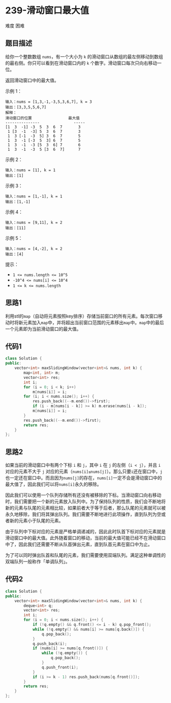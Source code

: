 # 239-滑动窗口最大值

难度 困难



## 题目描述

给你一个整数数组 `nums`，有一个大小为 `k` 的滑动窗口从数组的最左侧移动到数组的最右侧。你只可以看到在滑动窗口内的 `k` 个数字。滑动窗口每次只向右移动一位。

返回滑动窗口中的最大值。

示例 1：
```
输入：nums = [1,3,-1,-3,5,3,6,7], k = 3
输出：[3,3,5,5,6,7]
解释：
滑动窗口的位置                最大值
---------------               -----
[1  3  -1] -3  5  3  6  7       3
 1 [3  -1  -3] 5  3  6  7       3
 1  3 [-1  -3  5] 3  6  7       5
 1  3  -1 [-3  5  3] 6  7       5
 1  3  -1  -3 [5  3  6] 7       6
 1  3  -1  -3  5 [3  6  7]      7
```
示例 2：
```
输入：nums = [1], k = 1
输出：[1]
```
示例 3：
```
输入：nums = [1,-1], k = 1
输出：[1,-1]
```
示例 4：
```
输入：nums = [9,11], k = 2
输出：[11]
```
示例 5：
```
输入：nums = [4,-2], k = 2
输出：[4]
```

提示：

- `1 <= nums.length <= 10^5`
- `-10^4 <= nums[i] <= 10^4`
- `1 <= k <= nums.length`



## 思路1

利用stl的`map`（自动将元素按照key排序）存储当前窗口的所有元素。每次窗口移动时将新元素加入`map`中，并将超出当前窗口范围的元素移出`map`中。`map`中的最后一个元素即为当前滑动窗口的最大值。



## 代码1

```c++
class Solution {
public:
    vector<int> maxSlidingWindow(vector<int>& nums, int k) {
        map<int, int> m;
        vector<int> res;
        int i;
        for (i = 0; i < k; i++)
            m[nums[i]] = i;
        for (i; i < nums.size(); i++) {
            res.push_back((--m.end())->first);
            if (i - m[nums[i - k]] >= k) m.erase(nums[i - k]);
            m[nums[i]] = i;
        }
        res.push_back((--m.end())->first);
        return res;
    }
};
```



## 思路2

如果当前的滑动窗口中有两个下标 `i` 和 `j`，其中 `i` 在 `j` 的左侧（`i < j`），并且 `i` 对应的元素不大于 `j` 对应的元素（`nums[i]≤nums[j]`）。那么只要`i`还在窗口中，`j`也一定还在窗口中。而且因为`nums[j]`的存在，`nums[i]`一定不会是滑动窗口中的最大值了，因此我们可以将`nums[i]`永久的移除。

因此我们可以使用一个队列存储所有还没有被移除的下标。当滑动窗口向右移动时，我们需要把一个新的元素放入队列中。为了保持队列的性质，我们会不断地将新的元素与队尾的元素相比较，如果前者大于等于后者，那么队尾的元素就可以被永久地移除，我们将其弹出队列。我们需要不断地进行此项操作，直到队列为空或者新的元素小于队尾的元素。

由于队列中下标对应的元素是严格单调递减的，因此此时队首下标对应的元素就是滑动窗口中的最大值。此外随着窗口的移动，当前的最大值可能已经不在滑动窗口中了，因此我们还需要不断从队首弹出元素，直到队首元素在窗口中为止。

为了可以同时弹出队首和队尾的元素，我们需要使用双端队列。满足这种单调性的双端队列一般称作「单调队列」。



## 代码2

```c++
class Solution {
public:
    vector<int> maxSlidingWindow(vector<int>& nums, int k) {
        deque<int> q;
        vector<int> res;
        int i;
        for (i = 0; i < nums.size(); i++) {
            if (!q.empty() && q.front() <= i - k) q.pop_front();
            while (!q.empty() && nums[i] >= nums[q.back()]) {
                q.pop_back();
            }
            q.push_back(i);
            if (nums[i] >= nums[q.front()]) {
                while (!q.empty()) {
                    q.pop_back();
                }
                q.push_front(i);
            }
            if (i >= k - 1) res.push_back(nums[q.front()]);
        }
        return res;
    }
};
```

